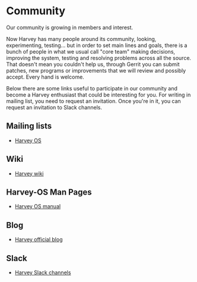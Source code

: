 # Community

Our community is growing in members and interest.

Now Harvey has many people around its community, looking, experimenting,
testing... but in order to set main lines and goals, there is a bunch of people
in what we usual call "core team" making decisions, improving the system, testing
and resolving problems across all the source.
That doesn't mean you couldn't help us, through Gerrit you can submit patches,
new programs or improvements that we will review and possibly accept. Every hand
is welcome.

Below there are some links useful to participate in our community and become a Harvey enthusiast
that could be interesting for you. For writing in mailing list, you need to request
an invitation. Once you're in it, you can request an invitation to Slack channels.

## Mailing lists 

* <a href="https://groups.google.com/forum/#!forum/harvey">Harvey OS</a>

## Wiki 

* <a href="https://github.com/Harvey-OS/harvey/wiki">Harvey wiki</a>

## Harvey-OS Man Pages

* <a href="https://sevki.io/harvey/sys/man/1/0intro">Harvey OS manual</a>

## Blog

* <a href="https://blog.harvey-os.org">Harvey official blog</a>

## Slack

* <a href="https://harvey-os.slack.com/messages/general/">Harvey Slack channels</a>
